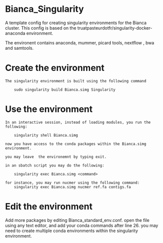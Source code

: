 # Bianca_Singularity
A template config for creating singularity environments for the Bianca cluster. This config is based on the
truatpasteurdotfr/singularity-docker-anaconda environment.

The environent contains anaconda, mummer, picard tools, nextflow , bwa and samtools.

# Create the environment

	The singularity environment is built using the following command

		sudo singularity build Bianca.simg Singularity


# Use the environment

	In an interactive session, instead of loading modules, you run the  following:

		singularity shell Bianca.simg

	now you have access to the conda packages within the Bianca.simg environment.
	
	you may leave  the environemnt by typing exit.

    in an sbatch script you may do the following:

        singularity exec Bianca.simg <command>

    for instance, you may run nucmer using the following command:
        singularity exec Bianca.simg nucmer ref.fa contigs.fa


# Edit the  environment

Add more packages by editing Bianca_standard_env.conf. open the file using any text editor, and add your conda commands
after line 26. you may need to create multiple conda environments within the singularity environment.
